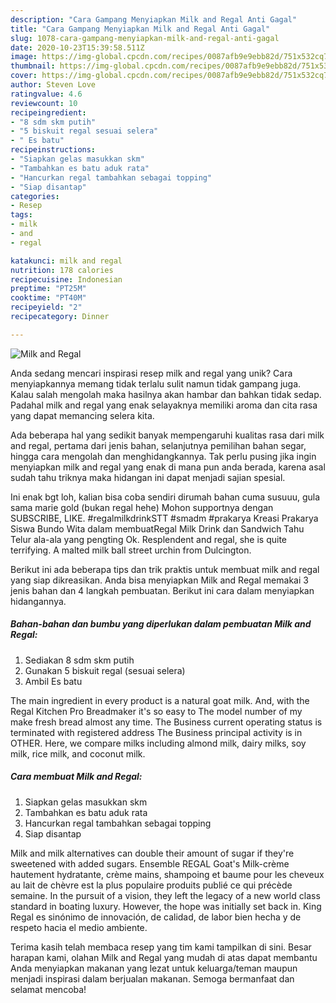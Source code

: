 ```yaml
---
description: "Cara Gampang Menyiapkan Milk and Regal Anti Gagal"
title: "Cara Gampang Menyiapkan Milk and Regal Anti Gagal"
slug: 1078-cara-gampang-menyiapkan-milk-and-regal-anti-gagal
date: 2020-10-23T15:39:58.511Z
image: https://img-global.cpcdn.com/recipes/0087afb9e9ebb82d/751x532cq70/milk-and-regal-foto-resep-utama.jpg
thumbnail: https://img-global.cpcdn.com/recipes/0087afb9e9ebb82d/751x532cq70/milk-and-regal-foto-resep-utama.jpg
cover: https://img-global.cpcdn.com/recipes/0087afb9e9ebb82d/751x532cq70/milk-and-regal-foto-resep-utama.jpg
author: Steven Love
ratingvalue: 4.6
reviewcount: 10
recipeingredient:
- "8 sdm skm putih"
- "5 biskuit regal sesuai selera"
- " Es batu"
recipeinstructions:
- "Siapkan gelas masukkan skm"
- "Tambahkan es batu aduk rata"
- "Hancurkan regal tambahkan sebagai topping"
- "Siap disantap"
categories:
- Resep
tags:
- milk
- and
- regal

katakunci: milk and regal 
nutrition: 178 calories
recipecuisine: Indonesian
preptime: "PT25M"
cooktime: "PT40M"
recipeyield: "2"
recipecategory: Dinner

---
```



![Milk and Regal](https://img-global.cpcdn.com/recipes/0087afb9e9ebb82d/751x532cq70/milk-and-regal-foto-resep-utama.jpg)

Anda sedang mencari inspirasi resep milk and regal yang unik? Cara menyiapkannya memang tidak terlalu sulit namun tidak gampang juga. Kalau salah mengolah maka hasilnya akan hambar dan bahkan tidak sedap. Padahal milk and regal yang enak selayaknya memiliki aroma dan cita rasa yang dapat memancing selera kita.

Ada beberapa hal yang sedikit banyak mempengaruhi kualitas rasa dari milk and regal, pertama dari jenis bahan, selanjutnya pemilihan bahan segar, hingga cara mengolah dan menghidangkannya. Tak perlu pusing jika ingin menyiapkan milk and regal yang enak di mana pun anda berada, karena asal sudah tahu triknya maka hidangan ini dapat menjadi sajian spesial.

Ini enak bgt loh, kalian bisa coba sendiri dirumah bahan cuma susuuu, gula sama marie gold (bukan regal hehe) Mohon supportnya dengan SUBSCRIBE, LIKE. #regalmilkdrinkSTT #smadm #prakarya Kreasi Prakarya Siswa Bundo Wita dalam membuatRegal Milk Drink dan Sandwich Tahu Telur ala-ala yang pengting Ok. Resplendent and regal, she is quite terrifying. A malted milk ball street urchin from Dulcington.


Berikut ini ada beberapa tips dan trik praktis untuk membuat milk and regal yang siap dikreasikan. Anda bisa menyiapkan Milk and Regal memakai 3 jenis bahan dan 4 langkah pembuatan. Berikut ini cara dalam menyiapkan hidangannya.

<!--inarticleads1-->

##### Bahan-bahan dan bumbu yang diperlukan dalam pembuatan Milk and Regal:

1. Sediakan 8 sdm skm putih
1. Gunakan 5 biskuit regal (sesuai selera)
1. Ambil  Es batu


The main ingredient in every product is a natural goat milk. And, with the Regal Kitchen Pro Breadmaker it&#39;s so easy to The model number of my make fresh bread almost any time. The Business current operating status is terminated with registered address The Business principal activity is in OTHER. Here, we compare milks including almond milk, dairy milks, soy milk, rice milk, and coconut milk. 

<!--inarticleads2-->

##### Cara membuat Milk and Regal:

1. Siapkan gelas masukkan skm
1. Tambahkan es batu aduk rata
1. Hancurkan regal tambahkan sebagai topping
1. Siap disantap


Milk and milk alternatives can double their amount of sugar if they&#39;re sweetened with added sugars. Ensemble REGAL Goat&#39;s Milk-crème hautement hydratante, crème mains, shampoing et baume pour les cheveux au lait de chèvre est la plus populaire produits publié ce qui précède semaine. In the pursuit of a vision, they left the legacy of a new world class standard in boating luxury. However, the hope was initially set back in. King Regal es sinónimo de innovación, de calidad, de labor bien hecha y de respeto hacia el medio ambiente. 

Terima kasih telah membaca resep yang tim kami tampilkan di sini. Besar harapan kami, olahan Milk and Regal yang mudah di atas dapat membantu Anda menyiapkan makanan yang lezat untuk keluarga/teman maupun menjadi inspirasi dalam berjualan makanan. Semoga bermanfaat dan selamat mencoba!
